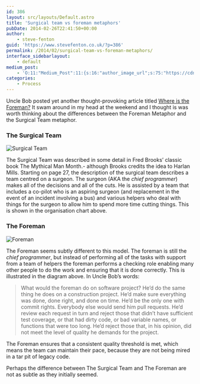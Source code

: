 ```yaml
---
id: 386
layout: src/layouts/Default.astro
title: 'Surgical team vs foreman metaphors'
pubDate: 2014-02-26T22:41:50+00:00
author:
    - steve-fenton
guid: 'https://www.stevefenton.co.uk/?p=386'
permalink: /2014/02/surgical-team-vs-foreman-metaphors/
interface_sidebarlayout:
    - default
medium_post:
    - 'O:11:"Medium_Post":11:{s:16:"author_image_url";s:75:"https://cdn-images-1.medium.com/fit/c/400/400/1*eXkhfEuF41g5W_xnc_ydLA.jpeg";s:10:"author_url";s:38:"https://medium.com/@steve.fenton.co.uk";s:11:"byline_name";N;s:12:"byline_email";N;s:10:"cross_link";s:3:"yes";s:2:"id";s:12:"101c100cb804";s:21:"follower_notification";s:3:"yes";s:7:"license";s:19:"all-rights-reserved";s:14:"publication_id";s:2:"-1";s:6:"status";s:5:"draft";s:3:"url";s:51:"https://medium.com/@steve.fenton.co.uk/101c100cb804";}'
categories:
    - Process
---
```


Uncle Bob posted yet another thought-provoking article titled [Where is the Foreman?](http://blog.8thlight.com/uncle-bob/2014/02/21/WhereIsTheForeman.html) It swam around in my head at the weekend and I thought is was worth thinking about the differences between the Foreman Metaphor and the Surgical Team metaphor.

### The Surgical Team

![Surgical Team](https://www.stevefenton.co.uk/wp-content/uploads/2015/07/surgical-team.png)

The Surgical Team was described in some detail in Fred Brooks’ classic book The Mythical Man Month.- although Brooks credits the idea to Harlan Mills. Starting on page 27, the description of the surgical team describes a team centred on a surgeon. The surgeon (AKA the *chief programmer*) makes all of the decisions and all of the cuts. He is assisted by a team that includes a co-pilot who is an aspiring surgeon (and replacement in the event of an incident involving a bus) and various helpers who deal with things for the surgeon to allow him to spend more time cutting things. This is shown in the organisation chart above.

### The Foreman

![Foreman](https://www.stevefenton.co.uk/wp-content/uploads/2015/07/foreman.png)

The Foreman seems subtly different to this model. The foreman is still the *chief programmer*, but instead of performing all of the tasks with support from a team of helpers the foreman performs a checking role enabling many other people to do the work and ensuring that it is done correctly. This is illustrated in the diagram above. In Uncle Bob’s words:

> What would the foreman do on software project? He’d do the same thing he does on a construction project. He’d make sure everything was done, done right, and done on time. He’d be the only one with commit rights. Everybody else would send him pull requests. He’d review each request in turn and reject those that didn’t have sufficient test coverage, or that had dirty code, or bad variable names, or functions that were too long. He’d reject those that, in his opinion, did not meet the level of quality he demands for the project.

The Foreman ensures that a consistent quality threshold is met, which means the team can maintain their pace, because they are not being mired in a tar pit of legacy code.

Perhaps the difference between The Surgical Team and The Foreman are not as subtle as they initially seemed.